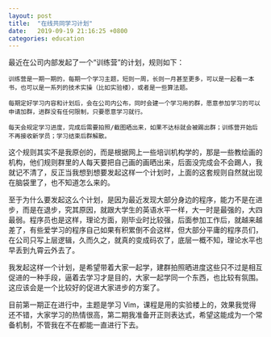 ```yaml
---
layout: post
title:  "在线共同学习计划"
date:   2019-09-19 21:16:25 +0800
categories: education
---
```


最近在公司内部发起了一个“训练营”的计划，规则如下：
```
训练营是一期一期的，每期一个学习主题，短则一周，长则一月甚至更多，可以是一起看一本书，也可以是一系列的技术实操（比如实验楼），或者是一些算法题。

每期定好学习内容和计划后，会在公司内公布，同时会建一个学习用的群，愿意参加学习的可以申请加群，进群没有任何限制，只要愿意学习就行。

每天会规定学习进度，完成后需要拍照/截图晒出来，如果不达标就会被踢出群；训练营开始后不再接收新学员；学习结束后群解散。
```

这个规则其实不是我原创的，而是根据网上一些培训机构学的，那是一些教绘画的机构，他们规则群里的人每天要把自己画的画晒出来，后面没完成会不会踢人，我就记不清了，反正当我想到想要发起这样一个计划时，上面的这套规则自然就出现在脑袋里了，也不知道怎么来的。

至于为什么要发起这么个计划，是因为最近发现大部分身边的程序，能力不是在进步，而是在退步，究其原因，就跟大学生的英语水平一样，大一时是最强的，大四最弱。程序员也是这样，理论方面，刚毕业时比较强，后面参加工作后，就越来越差了，有些爱学习的程序自己如果有积累倒不会这样，但大部分平庸的程序员们，在公司只写上层逻辑，久而久之，就真的变成码农了，底层一概不知，理论水平也早丢到九霄云外去了。

我发起这样一个计划，是希望带着大家一起学，建群拍照晒进度这些只不过是相互促进的一种手段，逼着去学习才是目的，大家一起学同一个东西，也比较有氛围。这应该会是一个比较好的促进大家进步的方案了。

目前第一期正在进行中，主题是学习 Vim，课程是用的实验楼上的，效果我觉得还不错，大家学习的热情很高，第二期我准备开正则表达式，希望这能成为一个常备机制，不管我在不在都能一直进行下去。

